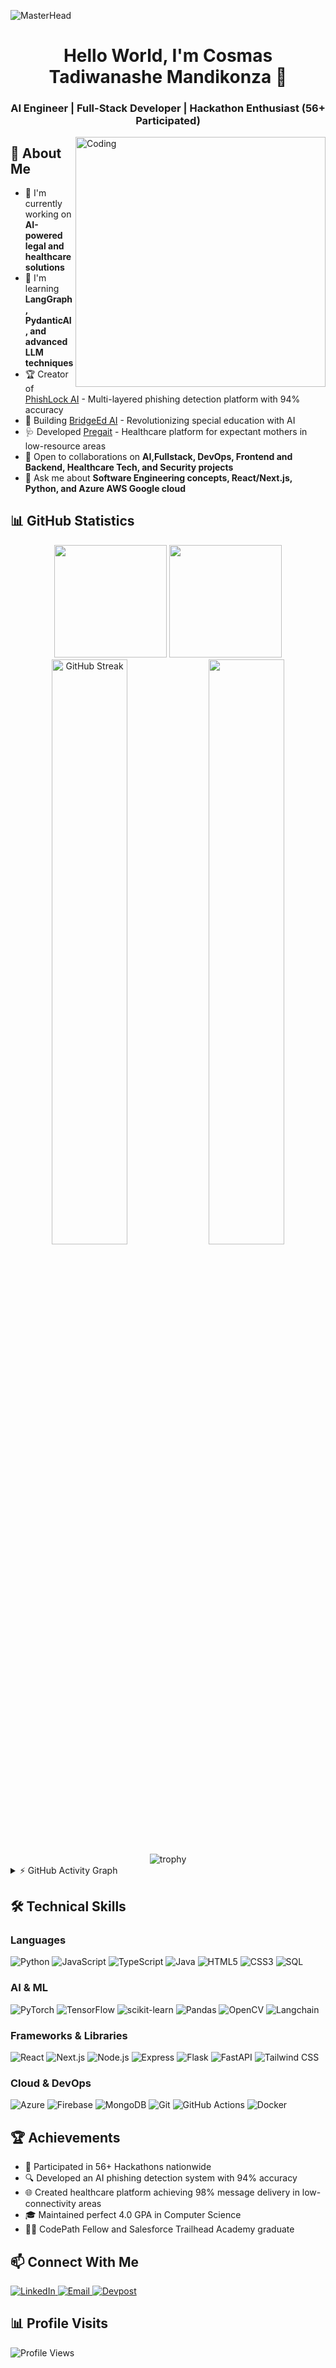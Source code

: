![MasterHead](https://user-images.githubusercontent.com/109351602/202650321-7f4da361-f98f-4345-8df4-adf352a11322.gif)

<h1 align="center">Hello World, I'm Cosmas Tadiwanashe Mandikonza 👋</h1>
<h3 align="center">AI Engineer | Full-Stack Developer | Hackathon Enthusiast (56+ Participated)</h3>

<img align="right" alt="Coding" width="400" src="https://cdn.dribbble.com/users/1162077/screenshots/3848914/programmer.gif">

## 🚀 About Me

- 🔭 I'm currently working on **AI-powered legal and healthcare solutions**
- 🌱 I'm learning **LangGraph, PydanticAI, and advanced LLM techniques**
- 🏆 Creator of [PhishLock AI](https://github.com/CosmasMandikonza/phishlock-ai) - Multi-layered phishing detection platform with 94% accuracy
- 💼 Building [BridgeEd AI](https://github.com/CosmasMandikonza/bridged-ai) - Revolutionizing special education with AI
- 🩺 Developed [Pregait](https://github.com/CosmasMandikonza/Pregaid) - Healthcare platform for expectant mothers in low-resource areas
- 🤝 Open to collaborations on **AI,Fullstack, DevOps, Frontend and Backend, Healthcare Tech, and Security projects**
- 💬 Ask me about **Software Engineering concepts, React/Next.js, Python, and Azure AWS Google cloud**


## 📊 GitHub Statistics

<div align="center">
  <img height="180em" src="https://github-readme-stats.vercel.app/api?username=CosmasMandikonza&show_icons=true&theme=tokyonight&include_all_commits=true&count_private=true&hide_border=true" />
  
  <img height="180em" src="https://github-readme-stats.vercel.app/api/top-langs/?username=CosmasMandikonza&layout=compact&langs_count=8&theme=tokyonight&hide_border=true" />
</div>

<div align="center">
  <img width="49%" src="https://github-readme-streak-stats.herokuapp.com/?user=CosmasMandikonza&theme=tokyonight&hide_border=true" alt="GitHub Streak" />
  
  <img width="49%" src="https://github-profile-summary-cards.vercel.app/api/cards/productive-time?username=CosmasMandikonza&theme=tokyonight&utcOffset=-5" />
</div>

<div align="center">
  <img src="https://github-profile-trophy.vercel.app/?username=CosmasMandikonza&theme=tokyonight&no-frame=true&row=1&column=7" alt="trophy" />
</div>

<details>
  <summary>⚡ GitHub Activity Graph</summary>
  <br/>
  <img src="https://activity-graph.herokuapp.com/graph?username=CosmasMandikonza&custom_title=Cosmas%20Mandikonza's%20Contribution%20Graph&theme=tokyo-night&hide_border=true" alt="Activity Graph" />
</details>

## 🛠️ Technical Skills

### Languages
![Python](https://img.shields.io/badge/Python-3776AB?style=for-the-badge&logo=python&logoColor=white)
![JavaScript](https://img.shields.io/badge/JavaScript-F7DF1E?style=for-the-badge&logo=javascript&logoColor=black)
![TypeScript](https://img.shields.io/badge/TypeScript-007ACC?style=for-the-badge&logo=typescript&logoColor=white)
![Java](https://img.shields.io/badge/Java-ED8B00?style=for-the-badge&logo=java&logoColor=white)
![HTML5](https://img.shields.io/badge/HTML5-E34F26?style=for-the-badge&logo=html5&logoColor=white)
![CSS3](https://img.shields.io/badge/CSS3-1572B6?style=for-the-badge&logo=css3&logoColor=white)
![SQL](https://img.shields.io/badge/SQL-4479A1?style=for-the-badge&logo=postgresql&logoColor=white)

### AI & ML
![PyTorch](https://img.shields.io/badge/PyTorch-EE4C2C?style=for-the-badge&logo=pytorch&logoColor=white)
![TensorFlow](https://img.shields.io/badge/TensorFlow-FF6F00?style=for-the-badge&logo=tensorflow&logoColor=white)
![scikit-learn](https://img.shields.io/badge/scikit--learn-F7931E?style=for-the-badge&logo=scikit-learn&logoColor=white)
![Pandas](https://img.shields.io/badge/Pandas-150458?style=for-the-badge&logo=pandas&logoColor=white)
![OpenCV](https://img.shields.io/badge/OpenCV-5C3EE8?style=for-the-badge&logo=opencv&logoColor=white)
![Langchain](https://img.shields.io/badge/Langchain-000000?style=for-the-badge&logo=chainlink&logoColor=white)

### Frameworks & Libraries
![React](https://img.shields.io/badge/React-20232A?style=for-the-badge&logo=react&logoColor=61DAFB)
![Next.js](https://img.shields.io/badge/Next.js-000000?style=for-the-badge&logo=next.js&logoColor=white)
![Node.js](https://img.shields.io/badge/Node.js-339933?style=for-the-badge&logo=node.js&logoColor=white)
![Express](https://img.shields.io/badge/Express-000000?style=for-the-badge&logo=express&logoColor=white)
![Flask](https://img.shields.io/badge/Flask-000000?style=for-the-badge&logo=flask&logoColor=white)
![FastAPI](https://img.shields.io/badge/FastAPI-009688?style=for-the-badge&logo=fastapi&logoColor=white)
![Tailwind CSS](https://img.shields.io/badge/Tailwind_CSS-38B2AC?style=for-the-badge&logo=tailwind-css&logoColor=white)

### Cloud & DevOps
![Azure](https://img.shields.io/badge/Azure-0078D4?style=for-the-badge&logo=microsoft-azure&logoColor=white)
![Firebase](https://img.shields.io/badge/Firebase-FFCA28?style=for-the-badge&logo=firebase&logoColor=black)
![MongoDB](https://img.shields.io/badge/MongoDB-4EA94B?style=for-the-badge&logo=mongodb&logoColor=white)
![Git](https://img.shields.io/badge/Git-F05032?style=for-the-badge&logo=git&logoColor=white)
![GitHub Actions](https://img.shields.io/badge/GitHub_Actions-2088FF?style=for-the-badge&logo=github-actions&logoColor=white)
![Docker](https://img.shields.io/badge/Docker-2496ED?style=for-the-badge&logo=docker&logoColor=white)

## 🏆 Achievements

- 🥇 Participated in 56+ Hackathons nationwide
- 🔍 Developed an AI phishing detection system with 94% accuracy
- 🌐 Created healthcare platform achieving 98% message delivery in low-connectivity areas
- 🎓 Maintained perfect 4.0 GPA in Computer Science
- 👨‍💻 CodePath Fellow and Salesforce Trailhead Academy graduate

## 📫 Connect With Me

<p align="left">
  <a href="https://linkedin.com/in/cosmas-mandikonza-458a07233" target="_blank">
    <img src="https://img.shields.io/badge/LinkedIn-0077B5?style=for-the-badge&logo=linkedin&logoColor=white" alt="LinkedIn" />
  </a>
  <a href="mailto:cmandikonza@css.edu" target="_blank">
    <img src="https://img.shields.io/badge/Email-D14836?style=for-the-badge&logo=gmail&logoColor=white" alt="Email" />
  </a>
  <a href="https://devpost.com/cosmas-t-mandikonza" target="_blank">
    <img src="https://img.shields.io/badge/Devpost-003E54?style=for-the-badge&logo=devpost&logoColor=white" alt="Devpost" />
  </a>
</p>

## 📊 Profile Visits

![Profile Views](https://komarev.com/ghpvc/?username=CosmasMandikonza&color=brightgreen&style=for-the-badge)
